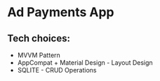# Ad Payments App

## Tech choices:
- MVVM Pattern
- AppCompat + Material Design - Layout Design
- SQLITE - CRUD Operations

